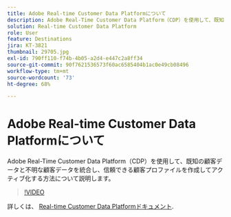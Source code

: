 ```yaml
---
title: Adobe Real-time Customer Data Platformについて
description: Adobe Real-Time Customer Data Platform（CDP）を使用して、既知の顧客データと不明な顧客データを統合し、信頼できる顧客プロファイルを作成してアクティブ化する方法について説明します。
solution: Real-time Customer Data Platform
role: User
feature: Destinations
jira: KT-3821
thumbnail: 29705.jpg
exl-id: 790ff110-f74b-4b05-a2d4-e447c2a8ff34
source-git-commit: 90f7621536573f60ac6585404b1ac0e49cb08496
workflow-type: tm+mt
source-wordcount: '73'
ht-degree: 68%

---
```


# Adobe Real-time Customer Data Platformについて

Adobe Real-Time Customer Data Platform（CDP）を使用して、既知の顧客データと不明な顧客データを統合し、信頼できる顧客プロファイルを作成してアクティブ化する方法について説明します。

>[!VIDEO](https://video.tv.adobe.com/v/29705?quality=12&learn=on)

詳しくは、 [Real-time Customer Data Platformドキュメント](https://experienceleague.adobe.com/docs/experience-platform/rtcdp/overview.html?lang=ja).
